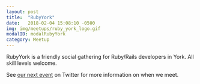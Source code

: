 ```yaml
---
layout: post
title:  "RubyYork"
date:   2018-02-04 15:08:10 -0500
img: img/meetups/ruby_york_logo.gif
modalID: modalRubyYork
category: Meetup
---
```

RubyYork is a friendly social gathering for Ruby/Rails developers in York. All skill levels welcome.

See [our next event][ruby-york-next-event] on Twitter for more information on when we meet.

[ruby-york-next-event]: https://www.meetup.com/YorkDevelopers/events/247460327/